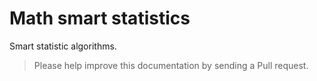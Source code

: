 Math smart statistics
=====================

Smart statistic algorithms.

> Please help improve this documentation by sending a Pull request.
